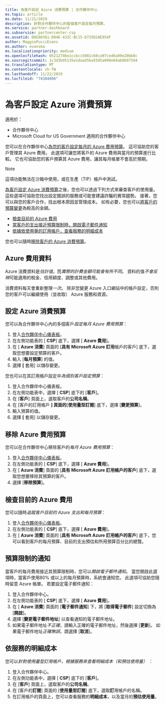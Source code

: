 ```yaml
---
title: 為客戶設定 Azure 消費預算 | 合作夥伴中心
ms.topic: article
ms.date: 11/21/2019
description: 針對合作夥伴中心的每個客戶設定每月預算。
ms.service: partner-dashboard
ms.subservice: partnercenter-csp
ms.assetid: DDE80361-D04E-432C-BC15-D735D2AE954F
author: MaggiePucciEvans
ms.author: evansma
ms.localizationpriority: medium
ms.openlocfilehash: 05212746e1ccbcc5081c68ca97ced6a99e20bb8c
ms.sourcegitcommit: 1c3d3b95135e1daad5ba5585a090e84ab0b97594
ms.translationtype: MT
ms.contentlocale: zh-TW
ms.lasthandoff: 11/22/2019
ms.locfileid: "74384896"
---
```

# <a name="set-an-azure-spending-budget-for-your-customers"></a>為客戶設定 Azure 消費預算

適用於：

- 合作夥伴中心
- Microsoft Cloud for US Government 適用的合作夥伴中心

您可以在合作夥伴中心[為您的客戶設定每月的 Azure 費用預算](#set-azure-spending-budget)。 這可協助您的客戶管理其 Azure 費用。 此選項可讓您將客戶的 Azure 費用與當月的預算進行比較。 它也可協助您的客戶預算其 Azure 費用，讓其每月帳單不會高於預期。


> [!NOTE]  
> 這項功能無法在沙箱中使用，或在生產（TIP）帳戶中測試。

[為客戶設定 Azure 消費預算](#set-azure-spending-budget)之後，您也可以透過下列方式來審查客戶的使用量。 這些選項可協助您找出設定錯誤的服務或可能會建議詐騙的異常趨勢。 接著，您可以與您的客戶合作，找出根本原因並管理成本。 如有必要，您也可以[將客戶的預算變更](#set-azure-spending-budget)為較高的金額。

- [檢查目前的 Azure 費用](#check-current-azure-spending)
- [當客戶的支出接近預算限制時，開啟電子郵件通知](#notifications-for-budget-limits)
- [依據依使用量的訂用帳戶，查看服務的明細成本](#itemized-costs-by-service)

您也可以隨時[移除客戶的 Azure 消費預算](#remove-azure-spending-budget)。

## <a name="azure-spending-data"></a>Azure 費用資料

Azure 消費資料是*估計值*，而*實際的計費金額可能會有所不同*。 資料的值*不會反映*可能適用的稅金、信用額度、調整或其他費用。

消費資料每天會重新整理*一次*。 除非您變更 Azure 入口網站中的帳戶設定，否則您的客戶可以繼續使用（並收取） Azure 服務和資源。

## <a name="set-azure-spending-budget"></a>設定 Azure 消費預算

您可以為合作夥伴中心內的多個客戶*設定每月 Azure 費用預算*：

1. 登入[合作夥伴中心儀表板](https://partner.microsoft.com/dashboard/)。
2. 在左側功能表的 [ **CSP**] 底下，選擇 [ **Azure 費用**]。
3. 在 [ **Azure 消費**] 頁面的 [**具有 Microsoft Azure 訂用**帳戶的客戶] 底下，選取您想要設定預算的客戶。
4. 輸入 [**每月預算**] 的值。
5. 選擇 **[** 套用] 以儲存變更。

您也可以在其訂用帳戶設定中*為個別客戶設定預算*：

1. 登入合作夥伴中心儀表板。
2. 在左側功能表中，選擇 [ **CSP**] 底下的 [**客戶**]。
3. 在 [**客戶**] 頁面上，選取客戶的**公司名稱**。
4. 在 [客戶的訂用帳戶 **] 頁面的**[**使用量型訂閱**] 底下，選擇 [**變更預算**]。
5. 輸入預算的值。
6. 選擇 **[** 套用] 以儲存變更。

## <a name="remove-azure-spending-budget"></a>移除 Azure 費用預算

您可以在合作夥伴中心移除客戶的*每月 Azure 費用預算*：

1. 登入[合作夥伴中心儀表板](https://partner.microsoft.com/dashboard/)。
2. 在左側功能表的 [ **CSP**] 底下，選擇 [ **Azure 費用**]。
3. 在 [ **Azure 消費**] 頁面的 [**具有 Microsoft Azure 訂用帳戶的客戶**] 底下，選取您想要移除其預算的客戶。
4. 選擇 [**移除預算**]。

## <a name="check-current-azure-spending"></a>檢查目前的 Azure 費用

您可以隨時*追蹤客戶目前的 Azure 支出和每月預算*：

1. 登入[合作夥伴中心儀表板](https://partner.microsoft.com/dashboard/)。
2. 在左側功能表的 [ **CSP**] 底下，選擇 [ **Azure 費用**]。
3. 在 [ **Azure 消費**] 頁面的 [**具有 Microsoft Azure 訂用帳戶的客戶**] 底下，您可以看到客戶的每月預算、目前的支出預估和所用預算百分比的總覽。

## <a name="notifications-for-budget-limits"></a>預算限制的通知

當客戶的每月費用接近其預算限制時，您可以*開啟電子郵件通知*。 當您開啟此選項時，當客戶使用80% 或以上的每月預算時，系統會通知您。 此選項可協助您隨時留意 Azure 帳單。 若要設定電子郵件通知：

1. 登入合作夥伴中心。
2. 在左側功能表的 [ **CSP**] 底下，選擇 [ **Azure 費用**]。
3. 在 [ **Azure 消費**] 頁面的 [**電子郵件通知**] 下，將 [**取得電子郵件**] 設定切換為 [**開啟**]。
4. 選擇 [**變更電子郵件地址**] 以查看通知的電子郵件地址。
5. 如果電子郵件地址*不正確*，請輸入正確的電子郵件地址，然後選擇 [**更新**]。 如果電子郵件地址*正確無誤*，請選擇 [**取消**]。

## <a name="itemized-costs-by-service"></a>依服務的明細成本

您可以*針對使用量型訂用帳戶，根據服務來查看明細成本（和預估使用量）* ：

1. 登入合作夥伴中心。
2. 在左側功能表中，選擇 [ **CSP**] 底下的 [**客戶**]。
3. 在 [**客戶**] 頁面上，選取客戶的**公司名稱**。
4. 在 [客戶的**訂閱**] 頁面的 [**使用量型訂閱**] 底下，選取**訂**用帳戶的名稱。
5. 在訂用帳戶的頁面上，您可以查看服務的**明細成本**，以及當月的**預估使用量**。
